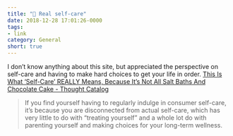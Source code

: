 ```yaml
---
title: "🔗 Real self-care"
date: 2018-12-28 17:01:26-0000
tags:
- link
category: General
short: true
---
```


I don’t know anything about this site, but appreciated the perspective on self-care and having to make hard choices to get your life in order. [This Is What ‘Self-Care’ REALLY Means, Because It’s Not All Salt Baths And Chocolate Cake - Thought Catalog](https://thoughtcatalog.com/brianna-wiest/2017/11/this-is-what-self-care-really-means-because-its-not-all-salt-baths-and-chocolate-cake/)

> If you find yourself having to regularly indulge in consumer self-care, it’s because you are disconnected from actual self-care, which has very little to do with “treating yourself” and a whole lot do with parenting yourself and making choices for your long-term wellness.
